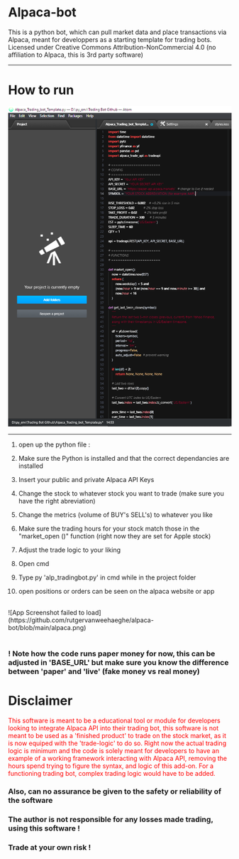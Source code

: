 # Alpaca-bot

This is a python bot, which can pull market data and place transactions via Alpaca, meant for developpers as a starting template for trading bots.
Licensed under Creative Commons Attribution-NonCommercial 4.0 (no affiliation to Alpaca, this is 3rd party software)

--------------------
# How to run 


![App Screenshot failed to load](https://github.com/rutgervanweehaeghe/alpaca-bot/blob/main/alpacabot_1.png)


--------------

1. open up the python file :

2. Make sure the Python is installed and that the correct dependancies are installed

3. Insert your public and private Alpaca API Keys

4. Change the stock to whatever stock you want to trade (make sure you have the right abreviation)

5. Change the metrics (volume of BUY's SELL's) to whatever you like

6. Make sure the trading hours for your stock match those in the "market_open ()" function (right now they are set for Apple stock)

7. Adjust the trade logic to your liking

8. Open cmd
   
9. Type py 'alp_tradingbot.py' in cmd while in the project folder

10. open positions or orders can be seen on the alpaca website or app
<br>
![App Screenshot failed to load](https://github.com/rutgervanweehaeghe/alpaca-bot/blob/main/alpaca.png)
<br>
<br>
    







### ! Note how the code runs paper money for now, this can be adjusted in 'BASE_URL' but make sure you know the difference between 'paper' and 'live' (fake money vs real money)


# Disclaimer

<span style="color:red">This software is meant to be a educational tool or module for developers looking to integrate Alpaca API into their trading bot, this software is not meant to be used as a 'finished product' to trade on the stock market, as it is now equiped with the 'trade-logic' to do so. Right now the actual trading logic is minimum and the code is solely meant for developers to have an example of a working framework interacting with Alpaca API, removing the hours spend trying to figure the syntax, and logic of this add-on. For a functioning trading bot, complex trading logic would have to be added.</span> 

### Also, can no assurance be given to the safety or reliability of the software

### The author is not responsible for any losses made trading, using this software ! 

### Trade at your own risk !

